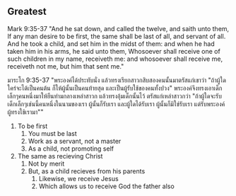 ## Greatest

Mark 9:35-37 "And he sat down, and called the twelve, and saith unto them, If any man desire to be first, the same shall be last of all, and servant of all. And he took a child, and set him in the midst of them: and when he had taken him in his arms, he said unto them, Whosoever shall receive one of such children in my name, receiveth me: and whosoever shall receive me, receiveth not me, but him that sent me."

มาระโก 9:35-37 "พระองค์ได้ประทับนั่ง แล้วทรงเรียกสาวกสิบสองคนนั้นมาตรัสแก่เขาว่า "ถ้าผู้ใดใคร่จะได้เป็นคนต้น ก็ให้ผู้นั้นเป็นคนท้ายสุด และเป็นผู้รับใช้ของคนทั้งปวง" พระองค์จึงทรงเอาเด็กเล็กๆคนหนึ่งมาให้ยืนท่ามกลางเหล่าสาวก แล้วทรงอุ้มเด็กนั้นไว้ ตรัสแก่เหล่าสาวกว่า "ถ้าผู้ใดจะรับเด็กเล็กๆเช่นนี้คนหนึ่งในนามของเรา ผู้นั้นก็รับเรา และผู้ใดได้รับเรา ผู้นั้นก็มิใช่รับเรา แต่รับพระองค์ผู้ทรงใช้เรามา""

1. To be first
	1. You must be last
	2. Work as a servant, not a master
	3. As a child, not promoting self
2. The same as recieving Christ
	1. Not by merit
	2. But, as a child recieves from his parents
		1. Likewise, we receive Jesus
		2. Which allows us to receive God the father also